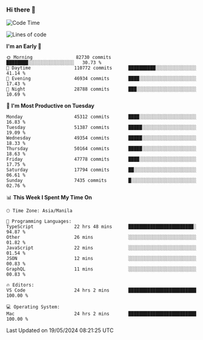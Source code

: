 ### Hi there 👋

<!--START_SECTION:waka-->
![Code Time](http://img.shields.io/badge/Code%20Time-5%2C155%20hrs%2030%20mins-blue)

![Lines of code](https://img.shields.io/badge/From%20Hello%20World%20I%27ve%20Written-117.5%20million%20lines%20of%20code-blue)

**I'm an Early 🐤** 

```text
🌞 Morning                82730 commits       ████████░░░░░░░░░░░░░░░░░   30.73 % 
🌆 Daytime                110772 commits      ██████████░░░░░░░░░░░░░░░   41.14 % 
🌃 Evening                46934 commits       ████░░░░░░░░░░░░░░░░░░░░░   17.43 % 
🌙 Night                  28788 commits       ███░░░░░░░░░░░░░░░░░░░░░░   10.69 % 
```
📅 **I'm Most Productive on Tuesday** 

```text
Monday                   45312 commits       ████░░░░░░░░░░░░░░░░░░░░░   16.83 % 
Tuesday                  51387 commits       █████░░░░░░░░░░░░░░░░░░░░   19.09 % 
Wednesday                49354 commits       █████░░░░░░░░░░░░░░░░░░░░   18.33 % 
Thursday                 50164 commits       █████░░░░░░░░░░░░░░░░░░░░   18.63 % 
Friday                   47778 commits       ████░░░░░░░░░░░░░░░░░░░░░   17.75 % 
Saturday                 17794 commits       ██░░░░░░░░░░░░░░░░░░░░░░░   06.61 % 
Sunday                   7435 commits        █░░░░░░░░░░░░░░░░░░░░░░░░   02.76 % 
```


📊 **This Week I Spent My Time On** 

```text
🕑︎ Time Zone: Asia/Manila

💬 Programming Languages: 
TypeScript               22 hrs 48 mins      ████████████████████████░   94.87 % 
Other                    26 mins             ░░░░░░░░░░░░░░░░░░░░░░░░░   01.82 % 
JavaScript               22 mins             ░░░░░░░░░░░░░░░░░░░░░░░░░   01.54 % 
JSON                     12 mins             ░░░░░░░░░░░░░░░░░░░░░░░░░   00.83 % 
GraphQL                  11 mins             ░░░░░░░░░░░░░░░░░░░░░░░░░   00.83 % 

🔥 Editors: 
VS Code                  24 hrs 2 mins       █████████████████████████   100.00 % 

💻 Operating System: 
Mac                      24 hrs 2 mins       █████████████████████████   100.00 % 
```


 Last Updated on 19/05/2024 08:21:25 UTC
<!--END_SECTION:waka-->


<!--
**rad182/rad182** is a ✨ _special_ ✨ repository because its `README.md` (this file) appears on your GitHub profile.

Here are some ideas to get you started:

- 🔭 I’m currently working on ...
- 🌱 I’m currently learning ...
- 👯 I’m looking to collaborate on ...
- 🤔 I’m looking for help with ...
- 💬 Ask me about ...
- 📫 How to reach me: ...
- 😄 Pronouns: ...
- ⚡ Fun fact: ...
-->
